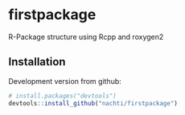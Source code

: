 # firstpackage
R-Package structure using Rcpp and roxygen2

## Installation

Development version from github:

```R
# install.packages("devtools")
devtools::install_github("nachti/firstpackage")
```
